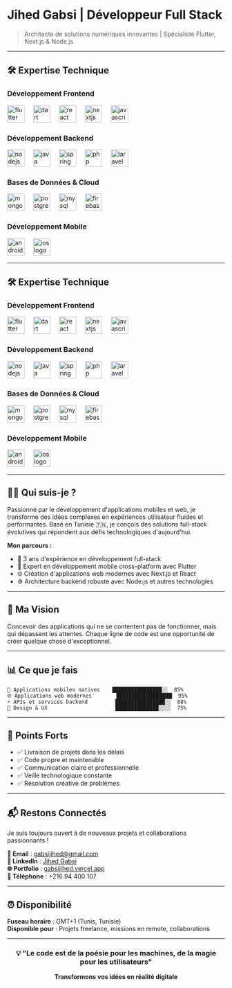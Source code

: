 # Jihed Gabsi | Développeur Full Stack

> Architecte de solutions numériques innovantes | Spécialiste Flutter, Next.js & Node.js

---

## 🛠️ Expertise Technique

### Développement Frontend
<div align="left">
  <img src="https://cdn.jsdelivr.net/gh/devicons/devicon/icons/flutter/flutter-original.svg" height="40" alt="flutter logo"  />
  <img width="12" />
  <img src="https://cdn.jsdelivr.net/gh/devicons/devicon/icons/dart/dart-original.svg" height="40" alt="dart logo"  />
  <img width="12" />
  <img src="https://cdn.jsdelivr.net/gh/devicons/devicon/icons/react/react-original.svg" height="40" alt="react logo"  />
  <img width="12" />
  <img src="https://cdn.jsdelivr.net/gh/devicons/devicon/icons/nextjs/nextjs-original.svg" height="40" alt="nextjs logo"  />
  <img width="12" />
  <img src="https://cdn.jsdelivr.net/gh/devicons/devicon/icons/javascript/javascript-original.svg" height="40" alt="javascript logo"  />
</div>

### Développement Backend
<div align="left">
  <img src="https://cdn.jsdelivr.net/gh/devicons/devicon/icons/nodejs/nodejs-original.svg" height="40" alt="nodejs logo"  />
  <img width="12" />
  <img src="https://cdn.jsdelivr.net/gh/devicons/devicon/icons/java/java-original.svg" height="40" alt="java logo"  />
  <img width="12" />
  <img src="https://cdn.jsdelivr.net/gh/devicons/devicon/icons/spring/spring-original.svg" height="40" alt="spring logo"  />
  <img width="12" />
  <img src="https://cdn.jsdelivr.net/gh/devicons/devicon/icons/php/php-original.svg" height="40" alt="php logo"  />
  <img width="12" />
  <img src="https://cdn.jsdelivr.net/gh/devicons/devicon/icons/laravel/laravel-original.svg" height="40" alt="laravel logo"  />
</div>

### Bases de Données & Cloud
<div align="left">
  <img src="https://cdn.jsdelivr.net/gh/devicons/devicon/icons/mongodb/mongodb-original.svg" height="40" alt="mongodb logo"  />
  <img width="12" />
  <img src="https://cdn.jsdelivr.net/gh/devicons/devicon/icons/postgresql/postgresql-original.svg" height="40" alt="postgresql logo"  />
  <img width="12" />
  <img src="https://cdn.jsdelivr.net/gh/devicons/devicon/icons/mysql/mysql-original.svg" height="40" alt="mysql logo"  />
  <img width="12" />
  <img src="https://cdn.jsdelivr.net/gh/devicons/devicon/icons/firebase/firebase-plain.svg" height="40" alt="firebase logo"  />
</div>

### Développement Mobile
<div align="left">
  <img src="https://cdn.jsdelivr.net/gh/devicons/devicon/icons/android/android-original.svg" height="40" alt="android logo"  />
  <img width="12" />
  <img src="https://cdn.jsdelivr.net/gh/devicons/devicon/icons/apple/apple-original.svg" height="40" alt="ios logo"  />
</div>

---

## 🛠️ Expertise Technique

### Développement Frontend
<div align="left">
  <img src="https://cdn.jsdelivr.net/gh/devicons/devicon/icons/flutter/flutter-original.svg" height="40" alt="flutter logo"  />
  <img width="12" />
  <img src="https://cdn.jsdelivr.net/gh/devicons/devicon/icons/dart/dart-original.svg" height="40" alt="dart logo"  />
  <img width="12" />
  <img src="https://cdn.jsdelivr.net/gh/devicons/devicon/icons/react/react-original.svg" height="40" alt="react logo"  />
  <img width="12" />
  <img src="https://cdn.jsdelivr.net/gh/devicons/devicon/icons/nextjs/nextjs-original.svg" height="40" alt="nextjs logo"  />
  <img width="12" />
  <img src="https://cdn.jsdelivr.net/gh/devicons/devicon/icons/javascript/javascript-original.svg" height="40" alt="javascript logo"  />
</div>

### Développement Backend
<div align="left">
  <img src="https://cdn.jsdelivr.net/gh/devicons/devicon/icons/nodejs/nodejs-original.svg" height="40" alt="nodejs logo"  />
  <img width="12" />
  <img src="https://cdn.jsdelivr.net/gh/devicons/devicon/icons/java/java-original.svg" height="40" alt="java logo"  />
  <img width="12" />
  <img src="https://cdn.jsdelivr.net/gh/devicons/devicon/icons/spring/spring-original.svg" height="40" alt="spring logo"  />
  <img width="12" />
  <img src="https://cdn.jsdelivr.net/gh/devicons/devicon/icons/php/php-original.svg" height="40" alt="php logo"  />
  <img width="12" />
  <img src="https://cdn.jsdelivr.net/gh/devicons/devicon/icons/laravel/laravel-original.svg" height="40" alt="laravel logo"  />
</div>

### Bases de Données & Cloud
<div align="left">
  <img src="https://cdn.jsdelivr.net/gh/devicons/devicon/icons/mongodb/mongodb-original.svg" height="40" alt="mongodb logo"  />
  <img width="12" />
  <img src="https://cdn.jsdelivr.net/gh/devicons/devicon/icons/postgresql/postgresql-original.svg" height="40" alt="postgresql logo"  />
  <img width="12" />
  <img src="https://cdn.jsdelivr.net/gh/devicons/devicon/icons/mysql/mysql-original.svg" height="40" alt="mysql logo"  />
  <img width="12" />
  <img src="https://cdn.jsdelivr.net/gh/devicons/devicon/icons/firebase/firebase-plain.svg" height="40" alt="firebase logo"  />
</div>

### Développement Mobile
<div align="left">
  <img src="https://cdn.jsdelivr.net/gh/devicons/devicon/icons/android/android-original.svg" height="40" alt="android logo"  />
  <img width="12" />
  <img src="https://cdn.jsdelivr.net/gh/devicons/devicon/icons/apple/apple-original.svg" height="40" alt="ios logo"  />
</div>

---

## 👨‍💻 Qui suis-je ?

Passionné par le développement d'applications mobiles et web, je transforme des idées complexes en expériences utilisateur fluides et performantes. Basé en Tunisie 🇹🇳, je conçois des solutions full-stack évolutives qui répondent aux défis technologiques d'aujourd'hui.

**Mon parcours :**
- 🚀 3 ans d'expérience en développement full-stack
- 📱 Expert en développement mobile cross-platform avec Flutter
- 🌐 Création d'applications web modernes avec Next.js et React
- ⚙️ Architecture backend robuste avec Node.js et autres technologies

---

## 🎯 Ma Vision

Concevoir des applications qui ne se contentent pas de fonctionner, mais qui dépassent les attentes. Chaque ligne de code est une opportunité de créer quelque chose d'exceptionnel.

---

## 📊 Ce que je fais

```
📱 Applications mobiles natives    ████████████████░░  85%
🌐 Applications web modernes        ██████████████████  95%
⚡ APIs et services backend         ████████████████░░  88%
🎨 Design & UX                      ██████████████░░░░  75%
```

---

## 🌟 Points Forts

- ✅ Livraison de projets dans les délais
- ✅ Code propre et maintenable
- ✅ Communication claire et professionnelle
- ✅ Veille technologique constante
- ✅ Résolution créative de problèmes

---

## 📬 Restons Connectés

Je suis toujours ouvert à de nouveaux projets et collaborations passionnants !

**📧 Email** : [gabsijihed@gmail.com](mailto:gabsijihed@gmail.com)  
**💼 LinkedIn** : [Jihed Gabsi](https://www.linkedin.com/in/jihed-gabsi-9b43a7317)  
**🌐 Portfolio** : [gabsijihed.vercel.app](https://gabsijihed.vercel.app/)  
**📱 Téléphone** : +216 94 400 107

---

## ⏰ Disponibilité

**Fuseau horaire** : GMT+1 (Tunis, Tunisie)  
**Disponible pour** : Projets freelance, missions en remote, collaborations

---

<div align="center">

### 💡 "Le code est de la poésie pour les machines, de la magie pour les utilisateurs"

**Transformons vos idées en réalité digitale**

</div>
